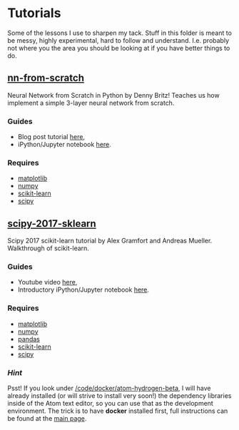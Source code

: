 # Tutorials

Some of the lessons I use to sharpen my tack. Stuff in this folder is meant to be messy, highly experimental, hard to follow and understand. I.e. probably not where you the area you should be looking at if you have better things to do.

## [nn-from-scratch](https://github.com/dennybritz/nn-from-scratch)

Neural Network from Scratch in Python by Denny Britz! Teaches us how implement a simple 3-layer neural network from scratch.

### Guides

- Blog post tutorial [here](http://www.wildml.com/2015/09/implementing-a-neural-network-from-scratch/),
- iPython/Jupyter notebook [here](https://github.com/dennybritz/nn-from-scratch/blob/master/nn-from-scratch.ipynb).

### Requires
- [matplotlib](https://github.com/matplotlib/matplotlib)
- [numpy](https://github.com/numpy/numpy)
- [scikit-learn](https://github.com/scikit-learn/scikit-learn)
- [scipy](https://github.com/scipy/scipy)


## [scipy-2017-sklearn](https://github.com/amueller/scipy-2017-sklearn)

Scipy 2017 scikit-learn tutorial by Alex Gramfort and Andreas Mueller. Walkthrough of scikit-learn.

### Guides

- Youtube video [here](https://www.youtube.com/watch?v=2kT6QOVSgSg),
- Introductory iPython/Jupyter notebook [here](https://github.com/amueller/scipy-2017-sklearn/blob/master/notebooks/01.Introduction_to_Machine_Learning.ipynb).

### Requires
- [matplotlib](https://github.com/matplotlib/matplotlib)
- [numpy](https://github.com/numpy/numpy)
- [pandas](https://github.com/pandas-dev/pandas)
- [scikit-learn](https://github.com/scikit-learn/scikit-learn)
- [scipy](https://github.com/scipy/scipy)

### *Hint*

Psst! If you look under [/code/docker/atom-hydrogen-beta](/code/docker/atom-hydrogen-beta), I will have already installed (or will strive to install very soon!) the dependency libraries inside of the Atom text editor, so you can use that as the development environment. The trick is to have **docker** installed first, full instructions can be found at the [main page](/).

